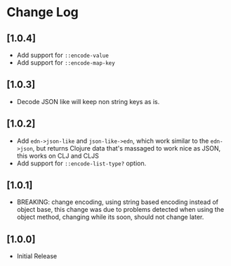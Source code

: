 # Change Log

## [1.0.4]
- Add support for `::encode-value`
- Add support for `::encode-map-key`

## [1.0.3]
- Decode JSON like will keep non string keys as is.

## [1.0.2]
- Add `edn->json-like` and `json-like->edn`, which work similar to the `edn->json`, but
returns Clojure data that's massaged to work nice as JSON, this works on CLJ and CLJS
- Add support for `::encode-list-type?` option.

## [1.0.1]
- BREAKING: change encoding, using string based encoding instead of object base, this change was
due to problems detected when using the object method, changing while its soon, should not
change later.

## [1.0.0]
- Initial Release
